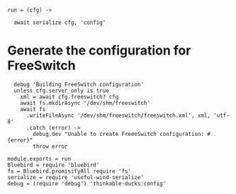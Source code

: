     run = (cfg) ->

      await serialize cfg, 'config'

Generate the configuration for FreeSwitch
=========================================

      debug 'Building FreeSwitch configuration'
      unless cfg.server_only is true
        xml = await cfg.freeswitch? cfg
        await fs.mkdirAsync '/dev/shm/freeswitch'
        await fs
          .writeFileAsync '/dev/shm/freeswitch/freeswitch.xml', xml, 'utf-8'
          .catch (error) ->
            debug.dev "Unable to create FreeeSwitch configuration: #{error}"
            throw error

    module.exports = run
    Bluebird = require 'bluebird'
    fs = Bluebird.promisifyAll require 'fs'
    serialize = require 'useful-wind-serialize'
    debug = (require 'debug') 'thinkable-ducks:config'
